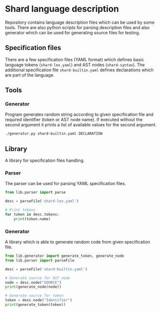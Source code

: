 # Shard language description

Repository contains language description files which can be used by some tools. There are also python scripts for
parsing description files and also generator which can be used for generating source files for testing.

## Specification files

There are a few specification files (YAML format) which defines basic language tokens (`shard-lex.yaml`) and AST nodes (`shard-syntax`). The additional specification file `shard-builtin.yaml` defines declarations which are part of the language.

## Tools

### Generator

Program generates random string according to given specification file and required identifier (token or AST node name). If executed without the second argument it prints a list of available values for the second argument.

```bash
./generator.py shard-builtin.yaml DECLARATION
```

## Library

A library for specification files handling.

### Parser

The parser can be used for parsing YAML specification files.

```python
from lib.parser import parse

desc = parseFile('shard-lex.yaml')

# Print tokens
for token in desc.tokens:
    print(token.name)

```

### Generator

A library which is able to generate random code from given specification file.

```python
from lib.generator import generate_token, generate_node
from lib.parser import parseFile

desc = parseFile('shard-builtin.yaml')

# Generate source for AST node
node = desc.node("SOURCE")
print(generate_node(node))

# Generate source for token
token = desc.node("Identifier")
print(generate_token(token))
```
